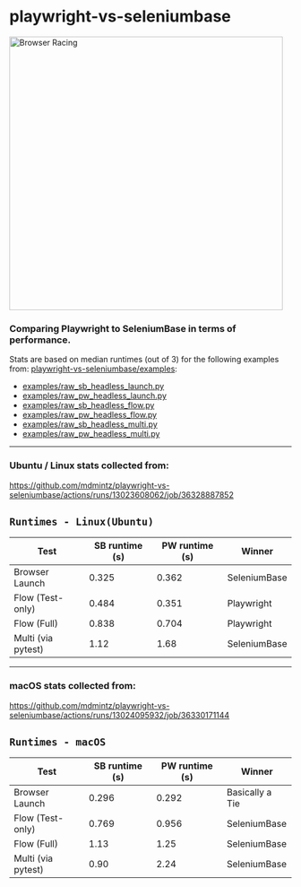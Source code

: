 # playwright-vs-seleniumbase

<img src="https://seleniumbase.github.io/other/riding_browsers_3.jpg" title="Browser Racing" width="488">

### Comparing Playwright to SeleniumBase in terms of performance.

Stats are based on median runtimes (out of 3) for the following examples from:
[playwright-vs-seleniumbase/examples](https://github.com/mdmintz/playwright-vs-seleniumbase/tree/master/examples):

* [examples/raw_sb_headless_launch.py](https://github.com/mdmintz/playwright-vs-seleniumbase/blob/master/examples/raw_sb_headless_launch.py)
* [examples/raw_pw_headless_launch.py](https://github.com/mdmintz/playwright-vs-seleniumbase/blob/master/examples/raw_pw_headless_launch.py)
* [examples/raw_sb_headless_flow.py](https://github.com/mdmintz/playwright-vs-seleniumbase/blob/master/examples/raw_sb_headless_flow.py)
* [examples/raw_pw_headless_flow.py](https://github.com/mdmintz/playwright-vs-seleniumbase/blob/master/examples/raw_pw_headless_flow.py)
* [examples/raw_sb_headless_multi.py](https://github.com/mdmintz/playwright-vs-seleniumbase/blob/master/examples/raw_sb_headless_multi.py)
* [examples/raw_pw_headless_multi.py](https://github.com/mdmintz/playwright-vs-seleniumbase/blob/master/examples/raw_pw_headless_multi.py)

--------

### Ubuntu / Linux stats collected from:

https://github.com/mdmintz/playwright-vs-seleniumbase/actions/runs/13023608062/job/36328887852

``Runtimes - Linux(Ubuntu)``
---
| Test | SB runtime (s) | PW runtime (s) | Winner
| - | ---------------- | --------------- |---------------|
| Browser Launch | 0.325 | 0.362 | SeleniumBase |
| Flow (Test-only) | 0.484 | 0.351 | Playwright |
| Flow (Full) | 0.838 | 0.704 | Playwright |
| Multi (via pytest) | 1.12 | 1.68 | SeleniumBase |

--------

### macOS stats collected from:

https://github.com/mdmintz/playwright-vs-seleniumbase/actions/runs/13024095932/job/36330171144

``Runtimes - macOS``
---
| Test | SB runtime (s) | PW runtime (s) | Winner
| - | ---------------- | --------------- |---------------|
| Browser Launch | 0.296 | 0.292 | Basically a Tie |
| Flow (Test-only) | 0.769 | 0.956 | SeleniumBase |
| Flow (Full) | 1.13 | 1.25 | SeleniumBase |
| Multi (via pytest) | 0.90 | 2.24 | SeleniumBase |
